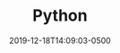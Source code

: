 ---
title: "Python"
description: "Python"
date: 2019-12-18T14:09:03-0500
skill: "Python"
summary: "Python"
image: "/img/skills/python.png"
draft: false
weight: "0"
section: "3"
---